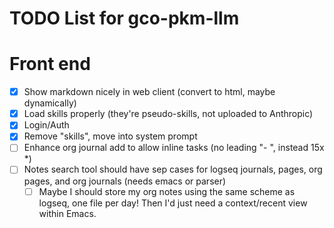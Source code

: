 # TODO List for gco-pkm-llm

# Front end
- [x] Show markdown nicely in web client (convert to html, maybe dynamically)
- [x] Load skills properly (they're pseudo-skills, not uploaded to Anthropic)
- [x] Login/Auth
- [x] Remove "skills", move into system prompt
- [ ] Enhance org journal add to allow inline tasks (no leading "- ", instead 15x *)
- [ ] Notes search tool should have sep cases for logseq journals, pages, org pages, and org journals (needs emacs or parser)
  - [ ] Maybe I should store my org notes using the same scheme as logseq, one file per day! Then I'd just need a context/recent view within Emacs.
